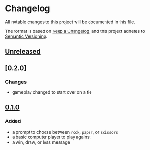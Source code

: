 # Changelog

All notable changes to this project will be documented in this file.

The format is based on [Keep a Changelog](https://keepachangelog.com/en/1.1.0/),
and this project adheres to [Semantic Versioning](https://semver.org/spec/v2.0.0.html).

## [Unreleased]

## [0.2.0]

### Changes

 - gameplay changed to start over on a tie

## [0.1.0]

### Added

 - a prompt to choose between `rock`, `paper`, or `scissors`
 - a basic computer player to play against
 - a win, draw, or loss message

[unreleased]: https://github.com/acodili-jg/arpsg/compare/v0.1.0...HEAD
[0.1.0]: https://github.com/acodili-jg/arpsg/releases/tag/v0.1.0
